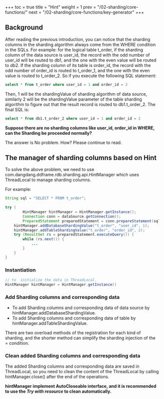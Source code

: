 +++
toc = true
title = "Hint"
weight = 1
prev = "/02-sharding/core-functions/"
next = "/02-sharding/core-functions/key-generator"
+++

## Background

After reading the previous introduction, you can notice that the sharding columns in the sharding algorithm always come from the WHERE condition in the SQLs.
For example: for the logical table t_order, if the sharding column of the data source is user_id, the record with the odd number of user_id will be routed to db1, and the one with the even value will be routed to db2. If the sharding column of its table is order_id, the record with the odd number of order_id is routed to t_order_1, and the one with the even value is routed to t_order_2.
So if you execute the following SQL statement:

```sql
select * from t_order where user_id = 1 and order_id = 2
```

Then, 1 will be the shardingValue of sharding algorithm of data source, similarly 2 will be the shardingValue parameter of the table sharding algorithm to figure out that the result record is routed to db1.t_order_2.
The final SQL is:

```sql
select * from db1.t_order_2 where user_id = 1 and order_id = 2
```

__Suppose there are no sharding columns like user_id, order_id in WHERE, can the Sharding be proceeded normally?__

The answer is No problem. How? Please continue to read.

## The manager of sharding columns based on Hint
To solve the above problem, we need to use com.dangdang.ddframe.rdb.sharding.api.HintManager which uses ThreadLocal to manage sharding columns.

For example:

```java
String sql = "SELECT * FROM t_order";
        
try (
        HintManager hintManager = HintManager.getInstance();
        Connection conn = dataSource.getConnection();
        PreparedStatement preparedStatement = conn.prepareStatement(sql)) {
    hintManager.addDatabaseShardingValue("t_order", "user_id", 1);
    hintManager.addTableShardingValue("t_order", "order_id", 2);
    try (ResultSet rs = preparedStatement.executeQuery()) {
        while (rs.next()) {
            ...
        }
    }
}
```

### Instantiation

```java
// to  initialize the data in ThreadLocal.
HintManager hintManager = HintManager.getInstance()
```

### Add Sharding columns and corresponding data
- To add Sharding columns and corresponding data of data source by hintManager.addDatabaseShardingValue.
- To add Sharding columns and corresponding data of table by hintManager.addTableShardingValue.

There are two overload methods of the registration for each kind of sharding, and the shorter method can simplify the sharding injection of the = condition.

### Clean added Sharding columns and corresponding data
The added Sharding columns and corresponding data are saved in ThreadLocal, so you need to clean the content of the ThreadLocal by calling hintManager.close() after the end of the operations.

__hintManager implement AutoCloseable interface, and it is recommended to use the *Try with resource* to clean automatically.__
